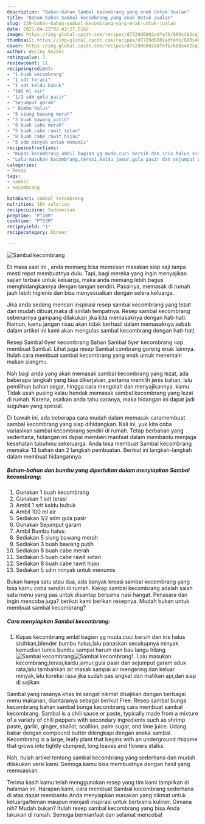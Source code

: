 ```yaml
---
description: "Bahan-bahan Sambal kecombrang yang enak Untuk Jualan"
title: "Bahan-bahan Sambal kecombrang yang enak Untuk Jualan"
slug: 239-bahan-bahan-sambal-kecombrang-yang-enak-untuk-jualan
date: 2021-04-22T02:42:27.516Z
image: https://img-global.cpcdn.com/recipes/d7729d6002adfefb/680x482cq70/sambal-kecombrang-foto-resep-utama.jpg
thumbnail: https://img-global.cpcdn.com/recipes/d7729d6002adfefb/680x482cq70/sambal-kecombrang-foto-resep-utama.jpg
cover: https://img-global.cpcdn.com/recipes/d7729d6002adfefb/680x482cq70/sambal-kecombrang-foto-resep-utama.jpg
author: Wesley Snyder
ratingvalue: 3
reviewcount: 11
recipeingredient:
- "1 buah kecombrang"
- "1 sdt terasi"
- "1 sdt kaldu bubuk"
- "100 ml air"
- "1/2 sdm gula pasir"
- "Sejumput garam"
- " Bumbu halus"
- "5 siung bawang merah"
- "3 buah bawang putih"
- "8 buah cabe merah"
- "5 buah cabe rawit setan"
- "8 buah cabe rawit hijau"
- "5 sdm minyak untuk menumis"
recipeinstructions:
- "Kupas kecombrang ambil bagian yg muda,cuci bersih dan iris halus sisihkan,blender bumbu halus,lalu panaskan secukupnya minyak kemudian tumis bumbu sampai harum dan bau langu hilang"
- "Lalu masukan kecombrang,terasi,kaldu jamur,gula pasir dan sejumput garam aduk rata,lalu tambahkan air masak sampai air mengering dan keluar minyak,lalu koreksi rasa jika sudah pas angkat dan matikan api,dan siap di sajikan"
categories:
- Resep
tags:
- sambal
- kecombrang

katakunci: sambal kecombrang 
nutrition: 104 calories
recipecuisine: Indonesian
preptime: "PT10M"
cooktime: "PT53M"
recipeyield: "1"
recipecategory: Dinner

---
```



![Sambal kecombrang](https://img-global.cpcdn.com/recipes/d7729d6002adfefb/680x482cq70/sambal-kecombrang-foto-resep-utama.jpg)

Di masa  saat ini , anda memang bisa memesan masakan siap saji tanpa mesti repot membuatnya dulu. Tapi, bagi mereka yang ingin menyajikan sajian terbaik untuk keluarga, maka anda memang lebih bagus menghidangkannya dengan tangan sendiri. Pasalnya, memasak di rumah jauh lebih higienis dan bisa menyesuaikan dengan selera keluarga.

Jika anda sedang mencari inspirasi resep sambal kecombrang yang lezat dan mudah dibuat,maka di sinilah tempatnya. Resep sambal kecombrang  sebenarnya gampang dilakukan jika kita memasaknya dengan hati-hati. Namun, kamu jangan risau akan tidak berhasil dalam memasaknya 
sebab dalam artikel ini kami akan mengulas sambal kecombrang dengan hati-hati.  

Resep Sambal бунг kecombrang Bahan Sambal бунг kecombrang чар membuat Sambal. Lihat juga resep Sambal combrang goreng enak lainnya. Itulah cara membuat sambal kecombrang yang enak untuk menemani makan siangmu.

Nah bagi anda yang akan memasak sambal kecombrang yang lezat, ada beberapa langkah yang bisa dikerjakan, pertama memilih jenis bahan, lalu pemilihan bahan segar, hingga cara mengolah dan menyajikannya. kamu Tidak usah pusing kalau hendak memasak sambal kecombrang yang lezat di rumah. Karena, asalkan anda  tahu caranya, maka hidangan ini dapat jadi suguhan yang spesial.

Di bawah ini, ada beberapa cara mudah dalam memasak caramembuat sambal kecombrang yang siap dihidangkan. Kali ini, yuk kita coba variasikan sambal kecombrang sendiri di rumah. Tetap berbahan yang sederhana, hidangan ini dapat memberi manfaat dalam membantu menjaga kesehatan tubuhmu sekeluarga. Anda bisa membuat Sambal kecombrang memakai 13 bahan dan 2 langkah pembuatan. Berikut ini langkah-langkah dalam membuat hidangannya.

<!--inarticleads1-->

##### Bahan-bahan dan bumbu yang diperlukan dalam menyiapkan Sambal kecombrang:

1. Gunakan 1 buah kecombrang
1. Gunakan 1 sdt terasi
1. Ambil 1 sdt kaldu bubuk
1. Ambil 100 ml air
1. Sediakan 1/2 sdm gula pasir
1. Gunakan Sejumput garam
1. Ambil  Bumbu halus:
1. Sediakan 5 siung bawang merah
1. Sediakan 3 buah bawang putih
1. Sediakan 8 buah cabe merah
1. Sediakan 5 buah cabe rawit setan
1. Sediakan 8 buah cabe rawit hijau
1. Sediakan 5 sdm minyak untuk menumis


Bukan hanya satu atau dua, ada banyak kreasi sambal kecombrang yang bisa kamu coba sendiri di rumah. Kakap sambal kecombrang adalah salah satu menu yang pas untuk disantap bersama nasi hangat. Penasara dan ingin mencoba juga? berikut kami berikan resepnya. Mudah bukan untuk membuat sambal kecombrang? 

<!--inarticleads2-->

##### Cara menyiapkan Sambal kecombrang:

1. Kupas kecombrang ambil bagian yg muda,cuci bersih dan iris halus sisihkan,blender bumbu halus,lalu panaskan secukupnya minyak kemudian tumis bumbu sampai harum dan bau langu hilang
<img src="https://img-global.cpcdn.com/steps/87aa9b6345589b5e/160x128cq70/sambal-kecombrang-langkah-memasak-1-foto.jpg" alt="Sambal kecombrang"><img src="https://img-global.cpcdn.com/steps/8ac39806d210ea67/160x128cq70/sambal-kecombrang-langkah-memasak-1-foto.jpg" alt="Sambal kecombrang">1. Lalu masukan kecombrang,terasi,kaldu jamur,gula pasir dan sejumput garam aduk rata,lalu tambahkan air masak sampai air mengering dan keluar minyak,lalu koreksi rasa jika sudah pas angkat dan matikan api,dan siap di sajikan


Sambal yang rasanya khas ini sangat nikmat disajikan dengan berbagai menu makanan, diantaranya sebagai berikut Free. Resep sambal bunga kecombrang bahan sambal bunga kecombrang cara membuat sambal kecombrang. Sambal is a chili sauce or paste, typically made from a mixture of a variety of chili peppers with secondary ingredients such as shrimp paste, garlic, ginger, shallot, scallion, palm sugar, and lime juice. Udang bakar dengan compound butter dilengkapi dengan aneka sambal. Kecombrang is a large, leafy plant that begins with an underground rhizome that grows into tightly clumped, long leaves and flowers stalks. 

Nah, itulah artikel tentang  sambal kecombrang  yang sederhana dan mudah dilakukan versi kami. Semoga kamu bisa membuatnya dengan hasil yang memuaskan. 

Terima kasih kamu telah menggunakan resep yang tim kami tampilkan di halaman ini. Harapan kami, cara membuat  Sambal kecombrang sederhana di atas dapat membantu Anda menyiapkan masakan yang nikmat untuk keluarga/teman maupun menjadi inspirasi untuk berbisnis kuliner. Gimana nih? Mudah bukan? Itulah resep sambal kecombrang yang bisa Anda lakukan di rumah. Semoga bermanfaat dan selamat mencoba!

